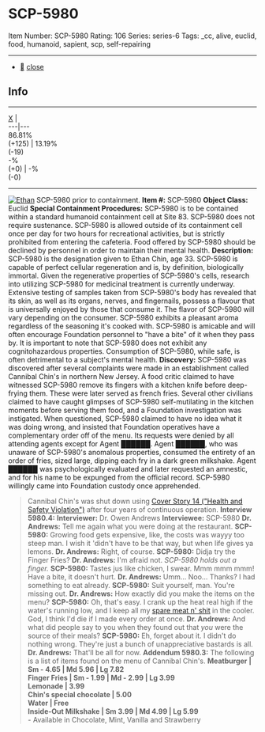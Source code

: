 # SCP-5980
Item Number: SCP-5980
Rating: 106
Series: series-6
Tags: _cc, alive, euclid, food, humanoid, sapient, scp, self-repairing

---

  * [](javascript:;)
[close](javascript:;)
## Info
* * *
[X](javascript:;)
|   
---|---  
86.81%  
(+125) | 13.19%  
(-19)  
-%  
(+0) | -%  
(-0)  
* * *

[![Ethan](https://scp-wiki.wdfiles.com/local--resized-images/scp-5980/Ethan/medium.jpg)](https://scp-wiki.wdfiles.com/local--files/scp-5980/Ethan)
SCP-5980 prior to containment.
**Item #:** SCP-5980
**Object Class:** Euclid
**Special Containment Procedures:** SCP-5980 is to be contained within a standard humanoid containment cell at Site 83. SCP-5980 does not require sustenance. SCP-5980 is allowed outside of its containment cell once per day for two hours for recreational activities, but is strictly prohibited from entering the cafeteria.
Food offered by SCP-5980 should be declined by personnel in order to maintain their mental health.
**Description:** SCP-5980 is the designation given to Ethan Chin, age 33.
SCP-5980 is capable of perfect cellular regeneration and is, by definition, biologically immortal. Given the regenerative properties of SCP-5980's cells, research into utilizing SCP-5980 for medicinal treatment is currently underway.
Extensive testing of samples taken from SCP-5980's body has revealed that its skin, as well as its organs, nerves, and fingernails, possess a flavour that is universally enjoyed by those that consume it. The flavor of SCP-5980 will vary depending on the consumer. SCP-5980 exhibits a pleasant aroma regardless of the seasoning it's cooked with.
SCP-5980 is amicable and will often encourage Foundation personnel to "have a bite" of it when they pass by. It is important to note that SCP-5980 does not exhibit any cognitohazardous properties.
Consumption of SCP-5980, while safe, is often detrimental to a subject's mental health.
**Discovery:**
SCP-5980 was discovered after several complaints were made in an establishment called Cannibal Chin's in northern New Jersey. A food critic claimed to have witnessed SCP-5980 remove its fingers with a kitchen knife before deep-frying them. These were later served as french fries. Several other civilians claimed to have caught glimpses of SCP-5980 self-mutilating in the kitchen moments before serving them food, and a Foundation investigation was instigated.
When questioned, SCP-5980 claimed to have no idea what it was doing wrong, and insisted that Foundation operatives have a complementary order off of the menu. Its requests were denied by all attending agents except for Agent ██████. Agent ██████, who was unaware of SCP-5980's anomalous properties, consumed the entirety of an order of fries, sized large, dipping each fry in a dark green milkshake. Agent ██████ was psychologically evaluated and later requested an amnestic, and for his name to be expunged from the official record.
SCP-5980 willingly came into Foundation custody once apprehended.
> Cannibal Chin's was shut down using [Cover Story 14 ("Health and Safety Violation")](/scp-4670) after four years of continuous operation.
**Interview 5980.4:**
> **Interviewer:** Dr. Owen Andrews
> **Interviewee:** SCP-5980
> **Dr. Andrews:** Tell me again what you were doing at the restaurant.
> **SCP-5980:** Growing food gets expensive, like, the costs was wayyy too steep man. I wish it 'didn't have to be that way, but when life gives ya lemons.
> **Dr. Andrews:** Right, of course.
> **SCP-5980:** Didja try the Finger Fries?
> **Dr. Andrews:** I'm afraid not.
> _SCP-5980 holds out a finger._
> **SCP-5980:** Tastes jus like chicken, I swear. Mmm mmm mmm! Have a bite, it doesn't hurt.
> **Dr. Andrews:** Umm… Noo… Thanks? I had something to eat already.
> **SCP-5980:** Suit yourself, man. You're missing out.
> **Dr. Andrews:** How exactly did you make the items on the menu?
> **SCP-5980:** Oh, that's easy. I crank up the heat real high if the water's running low, and I keep all my [spare meat n' shit](/scp-5918) in the cooler. God, I think I'd die if I made every order at once.
> **Dr. Andrews:** And what did people say to you when they found out that _you_ were the source of their meals?
> **SCP-5980:** Eh, forget about it. I didn't do nothing wrong. They're just a bunch of unappreciative bastards is all.
> **Dr. Andrews:** That'll be all for now.
**Addendum 5980.3:**
The following is a list of items found on the menu of Cannibal Chin's.
> **Meatburger | Sm - 4.65 | Md 5.96 | Lg 7.82**  
>  **Finger Fries | Sm - 1.99 | Md - 2.99 | Lg 3.99**  
>  **Lemonade | 3.99**  
>  **Chin's special chocolate | 5.00**  
>  **Water | Free**  
>  **Inside-Out Milkshake | Sm 3.99 | Md 4.99 | Lg 5.99**  
>  \- Available in Chocolate, Mint, Vanilla and Strawberry